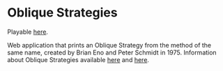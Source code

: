 # Oblique Strategies

Playable [here](https://oblique-strategies.glitch.me/).

Web application that prints an Oblique Strategy from the method of the same name, created by Brian Eno and Peter Schmidt in 1975.
Information about Oblique Strategies available [here](https://en.wikipedia.org/wiki/Oblique_Strategies) and [here](http://www.rtqe.net/ObliqueStrategies/OSintro.html).
